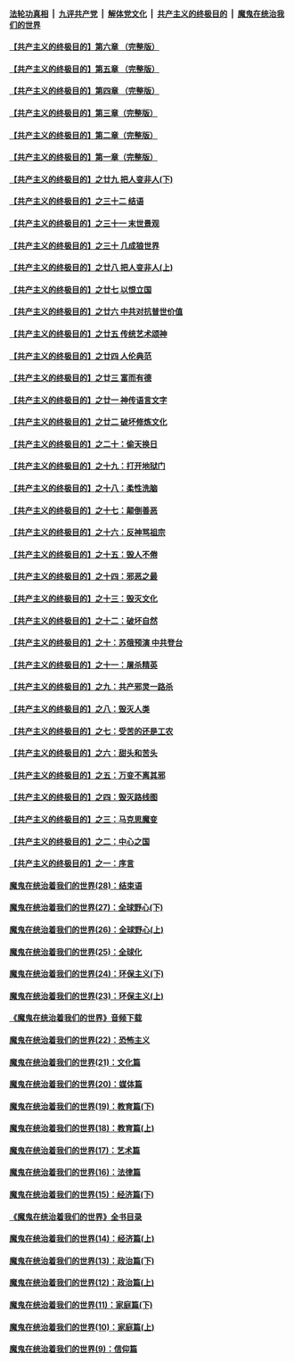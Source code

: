 ####  [法轮功真相](../../../../basic/blob/master/README.md?t=04230031) &nbsp;|&nbsp; [九评共产党](../../../../9ping.md/blob/master/README.md?t=04230031) &nbsp;|&nbsp; [解体党文化](../../../../jtdwh.md/blob/master/README.md?t=04230031)  &nbsp;|&nbsp; [共产主义的终极目的](../../../../gczydzjmd.md/blob/master/README.md?t=04230031) &nbsp;|&nbsp; [魔鬼在统治我们的世界](../../../../mgztzwmdsj.md/blob/master/README.md?t=04230031) 

#### [【共产主义的终极目的】第六章 （完整版）](../pages/nsc422/n11428913.md?t=04230031) 

#### [【共产主义的终极目的】第五章 （完整版）](../pages/nsc422/n11428912.md?t=04230031) 

#### [【共产主义的终极目的】第四章 （完整版）](../pages/nsc422/n11428907.md?t=04230031) 

#### [【共产主义的终极目的】第三章（完整版）](../pages/nsc422/n11428848.md?t=04230031) 

#### [【共产主义的终极目的】第二章（完整版）](../pages/nsc422/n11428831.md?t=04230031) 

#### [【共产主义的终极目的】第一章（完整版）](../pages/nsc422/n11417651.md?t=04230031) 

#### [【共产主义的终极目的】之廿九 把人变非人(下)](../pages/nsc422/n11344140.md?t=04230031) 

#### [【共产主义的终极目的】之三十二 结语](../pages/nsc422/n11360535.md?t=04230031) 

#### [【共产主义的终极目的】之三十一 末世景观](../pages/nsc422/n11351129.md?t=04230031) 

#### [【共产主义的终极目的】之三十 几成狼世界](../pages/nsc422/n11348280.md?t=04230031) 

#### [【共产主义的终极目的】之廿八 把人变非人(上)](../pages/nsc422/n11340492.md?t=04230031) 

#### [【共产主义的终极目的】之廿七 以恨立国](../pages/nsc422/n11336944.md?t=04230031) 

#### [【共产主义的终极目的】之廿六 中共对抗普世价值](../pages/nsc422/n11324785.md?t=04230031) 

#### [【共产主义的终极目的】之廿五 传统艺术颂神](../pages/nsc422/n11296396.md?t=04230031) 

#### [【共产主义的终极目的】之廿四 人伦典范](../pages/nsc422/n11296397.md?t=04230031) 

#### [【共产主义的终极目的】之廿三 富而有德](../pages/nsc422/n11283598.md?t=04230031) 

#### [【共产主义的终极目的】之廿一 神传语言文字](../pages/nsc422/n11263265.md?t=04230031) 

#### [【共产主义的终极目的】之廿二 破坏修炼文化](../pages/nsc422/n11245728.md?t=04230031) 

#### [【共产主义的终极目的】之二十：偷天换日](../pages/nsc422/n11238846.md?t=04230031) 

#### [【共产主义的终极目的】之十九：打开地狱门](../pages/nsc422/n11206376.md?t=04230031) 

#### [【共产主义的终极目的】之十八：柔性洗脑](../pages/nsc422/n11199994.md?t=04230031) 

#### [【共产主义的终极目的】之十七：颠倒善恶](../pages/nsc422/n11179782.md?t=04230031) 

#### [【共产主义的终极目的】之十六：反神骂祖宗](../pages/nsc422/n11166798.md?t=04230031) 

#### [【共产主义的终极目的】之十五：毁人不倦](../pages/nsc422/n11166792.md?t=04230031) 

#### [【共产主义的终极目的】之十四：邪恶之最](../pages/nsc422/n11150249.md?t=04230031) 

#### [【共产主义的终极目的】之十三：毁灭文化](../pages/nsc422/n11135227.md?t=04230031) 

#### [【共产主义的终极目的】之十二：破坏自然](../pages/nsc422/n11135214.md?t=04230031) 

#### [【共产主义的终极目的】之十：苏俄预演 中共登台](../pages/nsc422/n11118424.md?t=04230031) 

#### [【共产主义的终极目的】之十一：屠杀精英](../pages/nsc422/n11118442.md?t=04230031) 

#### [【共产主义的终极目的】之九：共产邪灵一路杀](../pages/nsc422/n11114139.md?t=04230031) 

#### [【共产主义的终极目的】之八：毁灭人类](../pages/nsc422/n11108503.md?t=04230031) 

#### [【共产主义的终极目的】之七：受苦的还是工农](../pages/nsc422/n11101809.md?t=04230031) 

#### [【共产主义的终极目的】之六：甜头和苦头](../pages/nsc422/n11096971.md?t=04230031) 

#### [【共产主义的终极目的】之五：万变不离其邪](../pages/nsc422/n11091285.md?t=04230031) 

#### [【共产主义的终极目的】之四：毁灭路线图](../pages/nsc422/n11086284.md?t=04230031) 

#### [【共产主义的终极目的】之三：马克思魔变](../pages/nsc422/n11061941.md?t=04230031) 

#### [【共产主义的终极目的】之二：中心之国](../pages/nsc422/n11047728.md?t=04230031) 

#### [【共产主义的终极目的】之一：序言](../pages/nsc422/n11086077.md?t=04230031) 

#### [魔鬼在统治着我们的世界(28)：结束语](../pages/nsc422/n10936246.md?t=04230031) 

#### [魔鬼在统治着我们的世界(27)：全球野心(下)](../pages/nsc422/n10928319.md?t=04230031) 

#### [魔鬼在统治着我们的世界(26)：全球野心(上)](../pages/nsc422/n10900318.md?t=04230031) 

#### [魔鬼在统治着我们的世界(25)：全球化](../pages/nsc422/n10788205.md?t=04230031) 

#### [魔鬼在统治着我们的世界(24)：环保主义(下)](../pages/nsc422/n10695307.md?t=04230031) 

#### [魔鬼在统治着我们的世界(23)：环保主义(上)](../pages/nsc422/n10688613.md?t=04230031) 

#### [《魔鬼在统治着我们的世界》音频下载](../pages/nsc422/n10635553.md?t=04230031) 

#### [魔鬼在统治着我们的世界(22)：恐怖主义](../pages/nsc422/n10614727.md?t=04230031) 

#### [魔鬼在统治着我们的世界(21)：文化篇](../pages/nsc422/n10597706.md?t=04230031) 

#### [魔鬼在统治着我们的世界(20)：媒体篇](../pages/nsc422/n10586579.md?t=04230031) 

#### [魔鬼在统治着我们的世界(19)：教育篇(下)](../pages/nsc422/n10564808.md?t=04230031) 

#### [魔鬼在统治着我们的世界(18)：教育篇(上)](../pages/nsc422/n10526970.md?t=04230031) 

#### [魔鬼在统治着我们的世界(17)：艺术篇](../pages/nsc422/n10499093.md?t=04230031) 

#### [魔鬼在统治着我们的世界(16)：法律篇](../pages/nsc422/n10485969.md?t=04230031) 

#### [魔鬼在统治着我们的世界(15)：经济篇(下)](../pages/nsc422/n10469975.md?t=04230031) 

#### [《魔鬼在统治着我们的世界》全书目录](../pages/nsc422/n10464261.md?t=04230031) 

#### [魔鬼在统治着我们的世界(14)：经济篇(上)](../pages/nsc422/n10457370.md?t=04230031) 

#### [魔鬼在统治着我们的世界(13)：政治篇(下)](../pages/nsc422/n10448270.md?t=04230031) 

#### [魔鬼在统治着我们的世界(12)：政治篇(上)](../pages/nsc422/n10444576.md?t=04230031) 

#### [魔鬼在统治着我们的世界(11)：家庭篇(下)](../pages/nsc422/n10440961.md?t=04230031) 

#### [魔鬼在统治着我们的世界(10)：家庭篇(上)](../pages/nsc422/n10435448.md?t=04230031) 

#### [魔鬼在统治着我们的世界(9)：信仰篇](../pages/nsc422/n10432159.md?t=04230031) 

